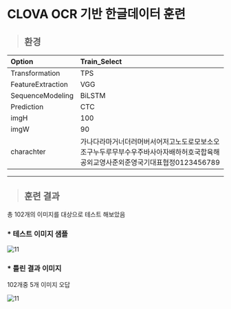 # CLOVA OCR 기반 한글데이터 훈련

> ## 환경
 |Option|Train_Select|
 |:---|:---|
 |Transformation|TPS|
 |FeatureExtraction|VGG|
 |SequenceModeling|BiLSTM|
 |Prediction|CTC|
 |imgH|100|
 |imgW|90|
 |charachter|가나다라마거너더러머버서어저고노도로모보소오조구누두루무부수우주바사아자배하허호국합육해공외교영사준외준영국기대표협정0123456789|

***

> ## 훈련 결과

 총 102개의 이미지를 대상으로 테스트 해보았음

 ### * 테스트 이미지 샘플
 ![11](https://user-images.githubusercontent.com/25381921/110720117-672e9500-8251-11eb-9483-47536e5a66e9.png)
 
 ### * 틀린 결과 이미지
 102개중 5개 이미지 오답
 
 ![11](https://user-images.githubusercontent.com/25381921/110720380-ca202c00-8251-11eb-9f33-a6ca3c7738d9.png)
